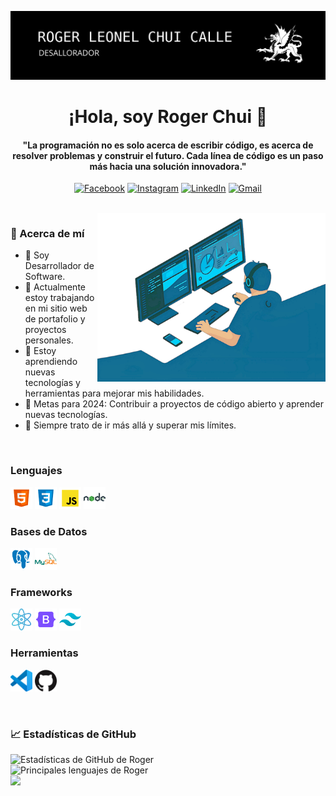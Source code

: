 ![Matrix SVG](https://raw.githubusercontent.com/Leonel-calle-dev/ICONOS/main/portada.svg)

<h1 align="center">¡Hola, soy Roger Chui 👋</h1>

<h4 align="center">"La programación no es solo acerca de escribir código, es acerca de resolver problemas y construir el futuro. Cada línea de código es un paso más hacia una solución innovadora."</h4>

<p align="center">
  <a href="https://www.facebook.com/roger.chui.1"><img src="https://img.shields.io/badge/facebook-%231877F2.svg?&style=for-the-badge&logo=facebook&logoColor=white" alt="Facebook" /></a>
  <a href="https://instagram.com/roger_chui"><img src="https://img.shields.io/badge/instagram-%23E4405F.svg?&style=for-the-badge&logo=instagram&logoColor=white" alt="Instagram" /></a>
  <a href="https://www.linkedin.com/in/roger-chui/"><img src="https://img.shields.io/badge/linkedin-%230077B5.svg?&style=for-the-badge&logo=linkedin&logoColor=white" alt="LinkedIn" /></a>
  <a href="mailto:roger.chui@example.com?subject=Hola%20Roger"><img src="https://img.shields.io/badge/gmail-%23D14836.svg?&style=for-the-badge&logo=gmail&logoColor=white" alt="Gmail"/></a>
</p>

<br>

<img align="right" height="270px" alt="png" src="https://raw.githubusercontent.com/Leonel-calle-dev/ICONOS/main/icon.png" />

### 🚀 Acerca de mí

- 🌟 Soy Desarrollador de Software.
- 🔭 Actualmente estoy trabajando en mi sitio web de portafolio y proyectos personales.
- 🌱 Estoy aprendiendo nuevas tecnologías y herramientas para mejorar mis habilidades.
- 🥅 Metas para 2024: Contribuir a proyectos de código abierto y aprender nuevas tecnologías.
- 🧗 Siempre trato de ir más allá y superar mis límites.

<br>

### Lenguajes 

<p align="left">
  <img alt="HTML5" width="35px" src="https://raw.githubusercontent.com/Leonel-calle-dev/ICONOS/main/html.png" />
  <img alt="CSS3" width="35px" src="https://raw.githubusercontent.com/Leonel-calle-dev/ICONOS/main/css.png" />
  <img alt="JavaScript" width="35px" src="https://raw.githubusercontent.com/Leonel-calle-dev/ICONOS/main/javascript.png" />
  <img alt="Node.js" width="35px" src="https://raw.githubusercontent.com/Leonel-calle-dev/ICONOS/main/nodejs.png" />
</p>

### Bases de Datos
<p align="left">
  <img alt="Postgres" width="35px" src="https://raw.githubusercontent.com/Leonel-calle-dev/ICONOS/main/postgres.png" />
  <img alt="MySQL" width="35px" src="https://raw.githubusercontent.com/Leonel-calle-dev/ICONOS/main/mysql.png" />
</p>

### Frameworks
<p align="left">
  <img alt="React" width="35px" src="https://raw.githubusercontent.com/Leonel-calle-dev/ICONOS/main/react.png" />
  <img alt="Bootstrap" width="35px" src="https://raw.githubusercontent.com/Leonel-calle-dev/ICONOS/main/bootstrap.png" />
  <img alt="Tailwind CSS" width="35px" src="https://raw.githubusercontent.com/Leonel-calle-dev/ICONOS/main/tailwind-css.png" />
</p>

### Herramientas
<p align="left">
  <img alt="Visual Studio Code" width="35px" src="https://raw.githubusercontent.com/github/explore/80688e429a7d4ef2fca1e82350fe8e3517d3494d/topics/visual-studio-code/visual-studio-code.png" />
  <img alt="GitHub" width="35px" src="https://raw.githubusercontent.com/github/explore/78df643247d429f6cc873026c0622819ad797942/topics/github/github.png" />
</p>

<br>

### 📈 Estadísticas de GitHub

<img align="left" src="https://github-readme-stats.vercel.app/api?username=Leonel-calle-dev&show_icons=true&title_color=fff&icon_color=79ff97&text_color=efefef&bg_color=24292e" alt="Estadísticas de GitHub de Roger" width="60%">
<img src="https://github-readme-stats.vercel.app/api/top-langs/?username=Roger-Chui1&show_icons=true&hide_border=true&theme=radical" width="37%" alt="Principales lenguajes de Roger">

<br>

<img src="https://github.com/punitkmryh/punitkmryh/blob/master/wave.svg" />

<!--[website]: -->
[twitter]: https://twitter.com/sumanth_98?s=09
<!--[youtube]: https://www.youtube.com/channel/UC40R8Rvwjhu08Z0MFffNfsg-->
[instagram]: https://instagram.com/the.cs.geek?igshid=1mamru7aa53b2
[linkedin]: https://www.linkedin.com/in/tv-sai-sumanth-3b7811141/

